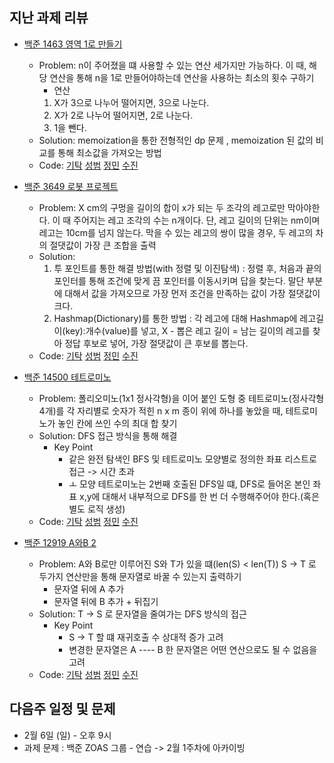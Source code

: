 ## 지난 과제 리뷰

- [백준 1463 영역 1로 만들기](https://www.acmicpc.net/problem/1463)
  - Problem: n이 주어졌을 떄 사용할 수 있는 연산 세가지만 가능하다. 이 때, 해당 연산을 통해 n을 1로 만들어야하는데 연산을 사용하는 최소의 횟수 구하기 
    - 연산 
    1. X가 3으로 나누어 떨어지면, 3으로 나눈다.
    2. X가 2로 나누어 떨어지면, 2로 나눈다.
    3. 1을 뺀다.
  - Solution: memoization을 통한 전형적인 dp 문제 , memoization 된 값의 비교를 통해 최소값을 가져오는 방법 
  - Code: [기탁](https://github.com/gitak/Algorithm_Study/blob/master/DP/Back1463.java) [성범](https://github.com/KvngSungBum/CodingTest/blob/master/src/BaekJoon3/IntoOne_1463.java) [정민](https://github.com/ZenithOfApex/xonmin/blob/master/pythonProject/DP/makeOne_Q1463.py) [수진](https://github.com/ZenithOfApex/suzan/blob/master/BOJ/%5BDP%5D1463.py)

- [백준 3649 로봇 프로젝트](https://www.acmicpc.net/problem/3649)
  - Problem: X cm의 구멍을 길이의 합이 x가 되는 두 조각의 레고로만 막아야한다. 이 때 주어지는 레고 조각의 수는 n개이다. 
    단, 레고 길이의 단위는 nm이며 레고는 10cm를 넘지 않는다. 막을 수 있는 레고의 쌍이 많을 경우, 두 레고의 차의 절댓값이 가장 큰 조합을 출력 
  - Solution: 
    1. 투 포인트를 통한 해결 방법(with 정렬 및 이진탐색) : 정렬 후, 처음과 끝의 포인터를 통해 조건에 맞게 끔 포인터를 이동시키며 답을 찾는다. 말단 부분에 대해서 값을 가져오므로 가장 먼저 조건을 만족하는 값이 가장 절댓값이 크다. 
    2. Hashmap(Dictionary)를 통한 방법 : 각 레고에 대해 Hashmap에 레고길이(key):개수(value)를 넣고, X - 뽑은 레고 길이 = 남는 길이의 레고를 찾아 정답 후보로 넣어, 가장 절댓값이 큰 후보를 뽑는다. 
  - Code: [기탁](https://github.com/gitak/Algorithm_Study/blob/master/Sort/Back3649.java) [성범](https://github.com/KvngSungBum/CodingTest/blob/master/src/BaekJoon3/RobotProject_3649.java) [정민](https://github.com/ZenithOfApex/xonmin/blob/master/pythonProject/binarysearch/robotProject_Q3649.py) [수진](https://github.com/ZenithOfApex/suzan/blob/master/BOJ/%5BBS%5D3649.py)

- [백준 14500 테트로미노](https://www.acmicpc.net/problem/14500)
  - Problem: 폴리오미노(1x1 정사각형)을 이어 붙인 도형 중 테트로미노(정사각형 4개)를 각 자리별로 숫자가 적힌 n x m 종이 위에 하나를 놓았을 때, 테트로미노가 놓인 칸에 쓰인 수의 최대 합 찾기 
  - Solution: DFS 접근 방식을 통해 해결 
    - Key Point
      -  같은 완전 탐색인 BFS 및 테트로미노 모양별로 정의한 좌표 리스트로 접근 -> 시간 초과 
      -  ㅗ 모양 테트로미노는 2번째 호출된 DFS일 떄, DFS로 들어온 본인 좌표 x,y에 대해서 내부적으로 DFS를 한 번 더 수행해주어야 한다.(혹은 별도 로직 생성)
  - Code: [기탁](https://github.com/gitak/Algorithm_Study/blob/master/DFS/Back14500.java) [성범](https://github.com/KvngSungBum/CodingTest/blob/master/src/BaekJoon3/Tetromino_14500.java) [정민](https://github.com/ZenithOfApex/xonmin/blob/master/pythonProject/tetromino_Q14500.py) [수진](https://github.com/ZenithOfApex/suzan/blob/master/BOJ/%5BDFS%5D14500.py)

- [백준 12919 A와B 2](https://www.acmicpc.net/problem/12919)
  - Problem: A와 B로만 이루어진 S와 T가 있을 떄(len(S) < len(T)) S -> T 로 두가지 연산만을 통해 문자열로 바꿀 수 있는지 출력하기 
    - 문자열 뒤에 A 추가 
    - 문자열 뒤에 B 추가 + 뒤집기  
  - Solution: T -> S 로 문자열을 줄여가는 DFS 방식의 접근 
    - Key Point
      - S -> T 할 떄 재귀호출 수 상대적 증가 고려 
      - 변경한 문자열은 A ---- B 한 문자열은 어떤 연산으로도 될 수 없음을 고려 
  - Code: [기탁](https://github.com/gitak/Algorithm_Study/blob/master/Implementation/Back12919.java) [성범](https://github.com/KvngSungBum/CodingTest/blob/master/src/BaekJoon3/AandB2_12919.java) [정민](https://github.com/ZenithOfApex/xonmin/blob/master/pythonProject/AandB2.py) [수진](https://github.com/ZenithOfApex/suzan/blob/master/BOJ/%5BBackTracking%5D12919.py)

## 다음주 일정 및 문제 

- 2월 6일 (일) - 오후 9시 
- 과제 문제 : 백준 ZOAS 그룹 - 연습 -> 2월 1주차에 아카이빙 
